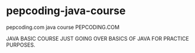 # pepcoding-java-course
pepcoding.com java course
PEPCODING.COM

JAVA BASIC COURSE 
JUST GOING OVER BASICS OF JAVA FOR PRACTICE PURPOSES.
